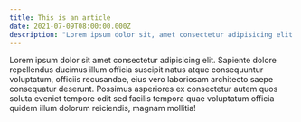 ```yaml
---
title: This is an article
date: 2021-07-09T08:00:00.000Z
description: "Lorem ipsum dolor sit, amet consectetur adipisicing elit. Ducimus ullam nisi?"
---
```


Lorem ipsum dolor sit amet consectetur adipisicing elit. Sapiente dolore repellendus ducimus illum officia suscipit natus atque consequuntur voluptatum, officiis recusandae, eius vero laboriosam architecto saepe consequatur deserunt. Possimus asperiores ex consectetur autem quos soluta eveniet tempore odit sed facilis tempora quae voluptatum officia quidem illum dolorum reiciendis, magnam mollitia!
